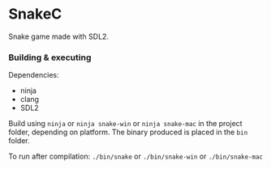# SnakeC
Snake game made with SDL2.

### Building & executing
Dependencies:
- ninja
- clang
- SDL2

Build using `ninja` or `ninja snake-win` or `ninja snake-mac` in the project folder, depending on platform.
The binary produced is placed in the `bin` folder.

To run after compilation: `./bin/snake` or `./bin/snake-win` or `./bin/snake-mac`
